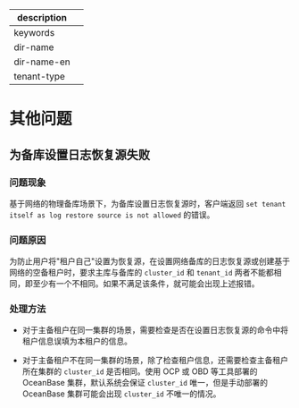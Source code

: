 |description||
|---|---|
|keywords||
|dir-name||
|dir-name-en||
|tenant-type||

# 其他问题

## 为备库设置日志恢复源失败

### 问题现象

基于网络的物理备库场景下，为备库设置日志恢复源时，客户端返回 `set tenant itself as log restore source is not allowed` 的错误。

### 问题原因

为防止用户将"租户自己"设置为恢复源，在设置网络备库的日志恢复源或创建基于网络的空备租户时，要求主库与备库的 `cluster_id` 和 `tenant_id` 两者不能都相同，即至少有一个不相同。如果不满足该条件，就可能会出现上述报错。

### 处理方法

* 对于主备租户在同一集群的场景，需要检查是否在设置日志恢复源的命令中将租户信息误填为本租户的信息。

* 对于主备租户不在同一集群的场景，除了检查租户信息，还需要检查主备租户所在集群的 `cluster_id` 是否相同。使用 OCP 或 OBD 等工具部署的 OceanBase 集群，默认系统会保证 `cluster_id` 唯一，但是手动部署的 OceanBase 集群可能会出现 `cluster_id` 不唯一的情况。
